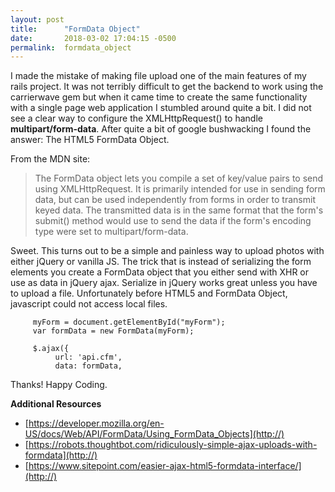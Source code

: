 ```yaml
---
layout: post
title:      "FormData Object"
date:       2018-03-02 17:04:15 -0500
permalink:  formdata_object
---
```



I made the mistake of making file upload one of the main features of my rails project. It was not terribly difficult to get the backend to work using the carrierwave gem but when it came time to create the same functionality with a single page web application I stumbled around quite a bit. I did not see a clear way to configure the XMLHttpRequest() to handle  **multipart/form-data**. After quite a bit of google bushwacking I found the answer: The HTML5 FormData Object.

From the MDN site:

> The FormData object lets you compile a set of key/value pairs to send using XMLHttpRequest. It is primarily intended for use in sending form data, but can be used independently from forms in order to transmit keyed data. The transmitted data is in the same format that the form's submit() method would use to send the data if the form's encoding type were set to multipart/form-data.
> 

Sweet. This turns out to be a simple and painless way to upload photos with either jQuery or vanilla JS. The trick that is instead of serializing the form elements you create a FormData object that you either send with XHR or use as data in jQuery ajax. Serialize in jQuery works great unless you have to upload a file. Unfortunately before HTML5 and FormData Object, javascript could not access local files.

```
	 myForm = document.getElementById("myForm");
	 var formData = new FormData(myForm);

	 $.ajax({
		  url: 'api.cfm',
		  data: formData,
```

Thanks! Happy Coding.

**Additional Resources**
* [https://developer.mozilla.org/en-US/docs/Web/API/FormData/Using_FormData_Objects](http://)
* [https://robots.thoughtbot.com/ridiculously-simple-ajax-uploads-with-formdata](http://)
* [https://www.sitepoint.com/easier-ajax-html5-formdata-interface/](http://)
